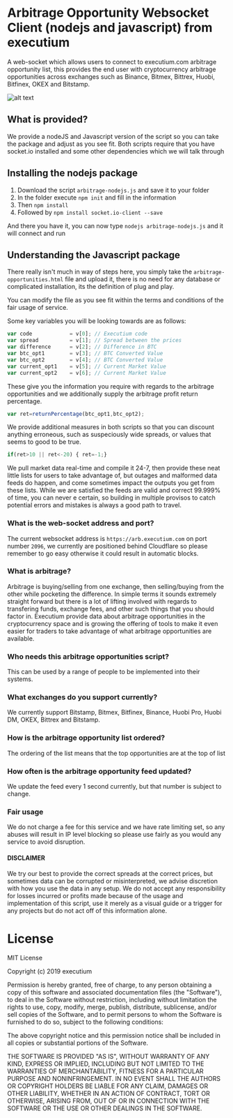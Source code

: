 # Arbitrage Opportunity Websocket Client (nodejs and javascript) from executium
A web-socket which allows users to connect to executium.com arbitrage opportunity list, this provides the end user with cryptocurrency arbitrage opportunities across exchanges such as Binance, Bitmex, Bittrex, Huobi, Bitfinex, OKEX and Bitstamp.

![alt text](https://executium.com/media/images/bitfinex-ethusd-to-binance-ethbtc-crypto-graph_247.png "Arbitrage Candles")

## What is provided?

We provide a nodeJS and Javascript version of the script so you can take the package and adjust as you see fit. Both scripts require that you have socket.io installed and some other dependencies which we will talk through

## Installing the nodejs package

1. Download the script `arbitrage-nodejs.js` and save it to your folder
2. In the folder execute `npm init` and fill in the information
3. Then `npm install`
4. Followed by `npm install socket.io-client --save`

And there you have it, you can now type `nodejs arbitrage-nodejs.js` and it will connect and run

## Understanding the Javascript package

There really isn't much in way of steps here, you simply take the `arbitrage-opportunities.html` file and upload it, there is no need for any database or complicated installation, its the definition of plug and play.

You can modify the file as you see fit within the terms and conditions of the fair usage of service.

Some key variables you will be looking towards are as follows:

```javascript
var code            = v[0]; // Executium code
var spread          = v[1]; // Spread between the prices
var difference      = v[2]; // Difference in BTC
var btc_opt1        = v[3]; // BTC Converted Value
var btc_opt2        = v[4]; // BTC Converted Value
var current_opt1    = v[5]; // Current Market Value
var current_opt2    = v[6]; // Current Market Value
```

These give you the information you require with regards to the arbitrage opportunities and we additionally supply the arbitrage profit return percentage.

```javascript
var ret=returnPercentage(btc_opt1,btc_opt2);
```

We provide additional measures in both scripts so that you can discount anything erroneous, such as suspeciously wide spreads, or values that seems to good to be true.

```javascript
if(ret>10 || ret<-20) { ret=-1;}
```

We pull market data real-time and compile it 24-7, then provide these neat little lists for users to take advantage of, but outages and malformed data feeds do happen, and come sometimes impact the outputs you get from these lists. While we are satisfied the feeds are valid and correct 99.999% of time, you can never e certain, so building in multiple provisos to catch potential errors and mistakes is always a good path to travel.

### What is the web-socket address and port?

The current websocket address is `https://arb.executium.com` on port number `2096`, we currently are positioned behind Cloudflare so please remember to go easy otherwise it could result in automatic blocks.

### What is arbitrage?

Arbitrage is buying/selling from one exchange, then selling/buying from the other while pocketing the difference. In simple terms it sounds extremely straight forward but there is a lot of lifting involved with regards to transfering funds, exchange fees, and other such things that you should factor in. Executium provide data about arbitrage opportunities in the cryptocurrency space and is growing the offering of tools to make it even easier for traders to take advantage of what arbitrage opportunities are available.

### Who needs this arbitrage opportunities script?

This can be used by a range of people to be implemented into their systems.

### What exchanges do you support currently?

We currently support Bitstamp, Bitmex, Bitfinex, Binance, Huobi Pro, Huobi DM, OKEX, Bittrex and Bitstamp.

### How is the arbitrage opportunity list ordered?

The ordering of the list means that the top opportunities are at the top of list

### How often is the arbitrage opportunity feed updated?

We update the feed every 1 second currently, but that number is subject to change.

### Fair usage

We do not charge a fee for this service and we have rate limiting set, so any abuses will result in IP level blocking so please use fairly as you would any service to avoid disruption.

#### DISCLAIMER

We try our best to provide the correct spreads at the correct prices, but sometimes data can be corrupted or misinterpreted, we advise discretion with how you use the data in any setup. We do not accept any responsibility for losses incurred or profits made because of the usage and implementation of this script, use it merely as a visual guide or a trigger for any projects but do not act off of this information alone.
# License

MIT License

Copyright (c) 2019 executium

Permission is hereby granted, free of charge, to any person obtaining a copy
of this software and associated documentation files (the "Software"), to deal
in the Software without restriction, including without limitation the rights
to use, copy, modify, merge, publish, distribute, sublicense, and/or sell
copies of the Software, and to permit persons to whom the Software is
furnished to do so, subject to the following conditions:

The above copyright notice and this permission notice shall be included in all
copies or substantial portions of the Software.

THE SOFTWARE IS PROVIDED "AS IS", WITHOUT WARRANTY OF ANY KIND, EXPRESS OR
IMPLIED, INCLUDING BUT NOT LIMITED TO THE WARRANTIES OF MERCHANTABILITY,
FITNESS FOR A PARTICULAR PURPOSE AND NONINFRINGEMENT. IN NO EVENT SHALL THE
AUTHORS OR COPYRIGHT HOLDERS BE LIABLE FOR ANY CLAIM, DAMAGES OR OTHER
LIABILITY, WHETHER IN AN ACTION OF CONTRACT, TORT OR OTHERWISE, ARISING FROM,
OUT OF OR IN CONNECTION WITH THE SOFTWARE OR THE USE OR OTHER DEALINGS IN THE
SOFTWARE.
